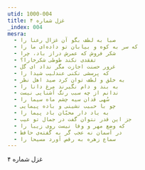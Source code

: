 ```yaml
---
utid: 1000-004
title: غزل شماره ۴
_index: 004
mesra:
  - صبا به لطف بگو آن غزال رعنا را
  - که سر به کوه و بیابان تو داده‌ای ما را
  - شکر فروش که عمرش دراز باد، چرا
  - تفقدی نکند طوطی شکرخارا؟
  - غرور حسنت اجازت مگر نداد‌ ای گل
  - که پرسشی نکنی عندلیب شیدا را
  - به خلق و لطف توان کرد صید اهل نظر
  - به بند و دام نگیرند مرغ دانا را
  - ندانم از چه سبب رنگ آشنایی نیست
  - سُهی قدان سیه چشم ماه سیما را
  - چو با حبیب نشینی و باده پیمایی
  - به یاد دار محبّان باد پیما را
  - جز این قدر نتوان گفت در جمال تو عیب
  - که وضع مهر و وفا نیست روی زیبا را
  - در آسمان نه عجب گر به گفته‌ی حافظ
  - سماع زهره به رقص آورد مسیحا را
---
```

غزل شماره ۴
